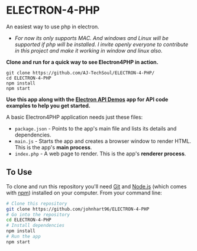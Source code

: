 # ELECTRON-4-PHP
An easiest way to use php in electron.
- *For now its only supports MAC. And windows and Linux will be supported if php will be installed. I invite openly everyone to contribute in this project and make it working in window and linux also.*

**Clone and run for a quick way to see Electron4PHP in action.**
```
git clone https://github.com/AJ-TechSoul/ELECTRON-4-PHP/
cd ELECTRON-4-PHP
npm install
npm start
```

**Use this app along with the [Electron API Demos](http://electron.atom.io/#get-started) app for API code examples to help you get started.**

A basic Electron4PHP application needs just these files:

- `package.json` - Points to the app's main file and lists its details and dependencies.
- `main.js` - Starts the app and creates a browser window to render HTML. This is the app's **main process**.
- `index.php` - A web page to render. This is the app's **renderer process**.


## To Use

To clone and run this repository you'll need [Git](https://git-scm.com) and [Node.js](https://nodejs.org/en/download/) (which comes with [npm](http://npmjs.com)) installed on your computer. From your command line:

```bash
# Clone this repository
git clone https://github.com/johnhart96/ELECTRON-4-PHP
# Go into the repository
cd ELECTRON-4-PHP
# Install dependencies
npm install
# Run the app
npm start
```

